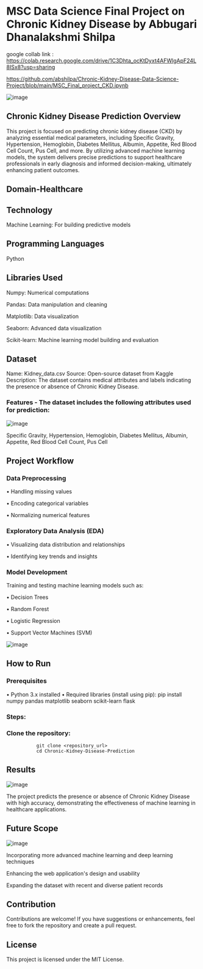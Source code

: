 # MSC Data Science Final Project on Chronic Kidney Disease by Abbugari Dhanalakshmi Shilpa

google collab link : https://colab.research.google.com/drive/1C3Dhta_ocKtDyxt4AFWlgApF24L8ISx8?usp=sharing


https://github.com/abshilpa/Chronic-Kidney-Disease-Data-Science-Project/blob/main/MSC_Final_project_CKD.ipynb


![image](https://github.com/user-attachments/assets/14d6b71b-2c34-4bde-b7a1-e2ee2cc480cf)


## Chronic Kidney Disease Prediction Overview
This project is focused on predicting chronic kidney disease (CKD) by analyzing essential medical parameters, including Specific Gravity, Hypertension, Hemoglobin, Diabetes Mellitus, Albumin, Appetite, Red Blood Cell Count, Pus Cell, and more. By utilizing advanced machine learning models, the system delivers precise predictions to support healthcare professionals in early diagnosis and informed decision-making, ultimately enhancing patient outcomes.
 
## Domain-Healthcare

## Technology 
Machine Learning: For building predictive models

## Programming Languages
Python
## Libraries Used
Numpy: Numerical computations

Pandas: Data manipulation and cleaning

Matplotlib: Data visualization

Seaborn: Advanced data visualization

Scikit-learn: Machine learning model building and evaluation

## Dataset
Name: Kidney_data.csv
Source: Open-source dataset from Kaggle
Description: The dataset contains medical attributes and labels indicating the presence or absence of Chronic Kidney Disease.
### Features - The dataset includes the following attributes used for prediction:
![image](https://github.com/user-attachments/assets/ad924cad-faf5-49b8-a4c6-fe4c45dd27ab)

 
Specific Gravity,
Hypertension,
Hemoglobin,
Diabetes Mellitus,
Albumin,
Appetite,
Red Blood Cell Count,
Pus Cell

## Project Workflow

### Data Preprocessing

•	Handling missing values

•	Encoding categorical variables

•	Normalizing numerical features

### Exploratory Data Analysis (EDA)

•	Visualizing data distribution and relationships

•	Identifying key trends and insights

### Model Development

Training and testing machine learning models such as:

•	Decision Trees

•	Random Forest

•	Logistic Regression

•	Support Vector Machines (SVM)


![image](https://github.com/user-attachments/assets/8aef74c2-3f74-46cf-b45c-eea77a8fd351)

 
## How to Run

### Prerequisites

•	Python 3.x installed
•	Required libraries (install using pip):
               pip install numpy pandas matplotlib seaborn scikit-learn flask 
               
### Steps:
### 	Clone the repository:
               git clone <repository_url>  
               cd Chronic-Kidney-Disease-Prediction  

## Results
![image](https://github.com/user-attachments/assets/5450399d-e108-46f8-9996-27c679986293)

The project predicts the presence or absence of Chronic Kidney Disease with high accuracy, demonstrating the effectiveness of machine learning in healthcare applications.
 
## Future Scope
![image](https://github.com/user-attachments/assets/cd0f915e-74e6-49ac-a8cb-ea28c5a5f741)


Incorporating more advanced machine learning and deep learning techniques

Enhancing the web application's design and usability

Expanding the dataset with recent and diverse patient records

 
## Contribution
Contributions are welcome! If you have suggestions or enhancements, feel free to fork the repository and create a pull request.

## License
This project is licensed under the MIT License.
